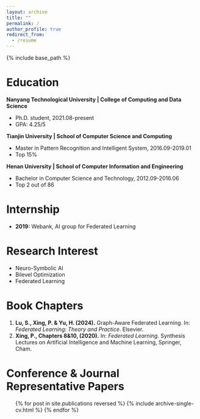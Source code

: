 ```yaml
---
layout: archive
title: ""
permalink: /
author_profile: true
redirect_from:
  - /resume
---
```


{% include base_path %}


Education
======

**Nanyang Technological University | College of Computing and Data Science**  
- Ph.D. student, 2021.08-present  
- GPA: 4.25/5

**Tianjin University | School of Computer Science and Computing**  
- Master in Pattern Recognition and Intelligent System, 2016.09-2019.01  
- Top 15%

**Henan University | School of Computer Information and Engineering**  
- Bachelor in Computer Science and Technology, 2012.09-2016.06  
- Top 2 out of 86

Internship
======

- **2019:** Webank, AI group for Federated Learning

Research Interest
======

- Neuro-Symbolic AI
- Bilevel Optimization
- Federated Learning

Book Chapters
======

1. **Lu, S., Xing, P. & Yu, H. (2024).** Graph-Aware Federated Learning. In: *Federated Learning: Theory and Practice*. Elsevier.
2. **Xing, P., Chapters 8&10, (2020).** In: *Federated Learning*. Synthesis Lectures on Artificial Intelligence and Machine Learning, Springer, Cham.

[//]: # (## Conference & Journal Representative Papers)

[//]: # ()
[//]: # (- **Federated Neuro-Symbolic Learning** &#40;First Author&#41;  )

[//]: # (  - ICML2024 by NTU & IBM  )

[//]: # (  - First framework addressing neuro-symbolic heterogeneity in federated learning  )

[//]: # (  - First formalization of distribution-coupled bilevel optimization to federated learning  )

[//]: # (  - First theoretical proposal of a factorizable federated VEM algorithm)

[//]: # ()
[//]: # (- **BiG-Fed: Bilevel Optimization Enhanced Graph-Aided Federated Learning** &#40;First Author&#41;  )

[//]: # (  - *IEEE Transactions on Big Data*, 2022 by NTU, IBM & JD  )

[//]: # (  - First to leverage a global structure graph among federated learning client nodes  )

[//]: # (  - First one-to-many bilevel optimization technique addressing nested tasks in server and clients  )

[//]: # (  - Theoretical analysis of convergence guarantees)

Conference & Journal Representative Papers
======
  <ul>{% for post in site.publications reversed %}
    {% include archive-single-cv.html %}
  {% endfor %}</ul>
  

